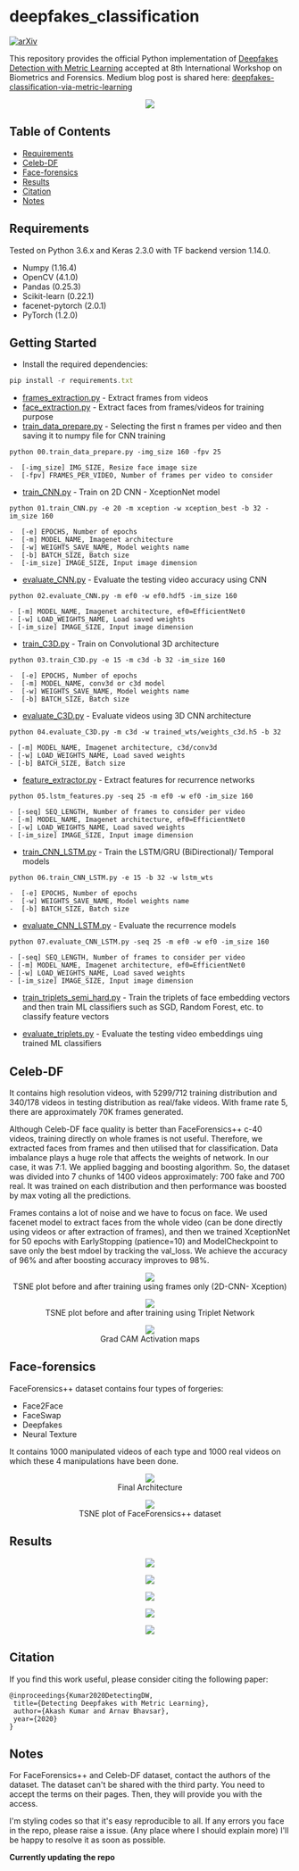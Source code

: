 # deepfakes_classification
[![arXiv](https://img.shields.io/badge/arXiv-2003.08645-b31b1b.svg)](http://arxiv.org/abs/2003.08645)

This repository provides the official Python implementation of [Deepfakes Detection with Metric Learning](http://arxiv.org/abs/2003.08645) accepted at 8th International Workshop on Biometrics and Forensics. Medium blog post is shared here: [deepfakes-classification-via-metric-learning](https://medium.com/@akash29/deepfakes-classification-via-metric-learning-89fa5179c920)

<p align="center">
  <img src="https://user-images.githubusercontent.com/22872200/75561975-de8dee00-5a6d-11ea-8131-cab5cc736993.png">
</p>

## Table of Contents

- [Requirements](#requirements)
- [Celeb-DF](#celeb-df)
- [Face-forensics](#face-forensics)
- [Results](#results)
- [Citation](#citation)
- [Notes](#notes)

## Requirements

Tested on Python 3.6.x and Keras 2.3.0 with TF backend version 1.14.0.
* Numpy (1.16.4)
* OpenCV (4.1.0)
* Pandas (0.25.3)
* Scikit-learn (0.22.1)
* facenet-pytorch (2.0.1)
* PyTorch (1.2.0)

## Getting Started

* Install the required dependencies:
 ```javascript
 pip install -r requirements.txt
 ```
* [frames_extraction.py](https://github.com/AKASH2907/deepfakes_video_classification/blob/master/frames_extraction.py) - Extract frames from videos
* [face_extraction.py](https://github.com/AKASH2907/deepfakes_video_classification/blob/master/face_extraction.py) - Extract faces from frames/videos for training purpose
* [train_data_prepare.py](https://github.com/AKASH2907/deepfakes_video_classification/blob/master/train_data_prepare.py) - Selecting the first n frames per video and then saving it to numpy file for CNN training
 ```
 python 00.train_data_prepare.py -img_size 160 -fpv 25
 
-  [-img_size] IMG_SIZE, Resize face image size
-  [-fpv] FRAMES_PER_VIDEO, Number of frames per video to consider

 ```
* [train_CNN.py](https://github.com/AKASH2907/deepfakes_video_classification/blob/master/train_CNN.py) - Train on 2D CNN - XceptionNet model
 ```
 python 01.train_CNN.py -e 20 -m xception -w xception_best -b 32 -im_size 160
 
-  [-e] EPOCHS, Number of epochs
-  [-m] MODEL_NAME, Imagenet architecture
-  [-w] WEIGHTS_SAVE_NAME, Model weights name
-  [-b] BATCH_SIZE, Batch size
-  [-im_size] IMAGE_SIZE, Input image dimension
 ```
* [evaluate_CNN.py](https://github.com/AKASH2907/deepfakes_video_classification/blob/master/evaluate_CNN.py) - Evaluate the testing video accuracy using CNN

```
python 02.evaluate_CNN.py -m ef0 -w ef0.hdf5 -im_size 160

- [-m] MODEL_NAME, Imagenet architecture, ef0=EfficientNet0
- [-w] LOAD_WEIGHTS_NAME, Load saved weights
- [-im_size] IMAGE_SIZE, Input image dimension
```
* [train_C3D.py](https://github.com/AKASH2907/deepfakes_video_classification/blob/master/train_C3D.py) - Train on Convolutional 3D architecture
 ```
 python 03.train_C3D.py -e 15 -m c3d -b 32 -im_size 160
 
-  [-e] EPOCHS, Number of epochs
-  [-m] MODEL_NAME, conv3d or c3d model
-  [-w] WEIGHTS_SAVE_NAME, Model weights name
-  [-b] BATCH_SIZE, Batch size
 ```
 
* [evaluate_C3D.py](https://github.com/AKASH2907/deepfakes_video_classification/blob/master/evaluate_C3D.py) - Evaluate videos using 3D CNN architecture

```
python 04.evaluate_C3D.py -m c3d -w trained_wts/weights_c3d.h5 -b 32

- [-m] MODEL_NAME, Imagenet architecture, c3d/conv3d
- [-w] LOAD_WEIGHTS_NAME, Load saved weights
- [-b] BATCH_SIZE, Batch size
```

* [feature_extractor.py](https://github.com/AKASH2907/deepfakes_video_classification/blob/master/feature_extractor.py) - Extract features for recurrence networks
```
python 05.lstm_features.py -seq 25 -m ef0 -w ef0 -im_size 160

- [-seq] SEQ_LENGTH, Number of frames to consider per video
- [-m] MODEL_NAME, Imagenet architecture, ef0=EfficientNet0
- [-w] LOAD_WEIGHTS_NAME, Load saved weights
- [-im_size] IMAGE_SIZE, Input image dimension 
```

* [train_CNN_LSTM.py](https://github.com/AKASH2907/deepfakes_video_classification/blob/master/train_CNN_LSTM.py) - Train the LSTM/GRU (BiDirectional)/ Temporal models
 ```
 python 06.train_CNN_LSTM.py -e 15 -b 32 -w lstm_wts
 
-  [-e] EPOCHS, Number of epochs
-  [-w] WEIGHTS_SAVE_NAME, Model weights name
-  [-b] BATCH_SIZE, Batch size
 ```

* [evaluate_CNN_LSTM.py](https://github.com/AKASH2907/deepfakes_video_classification/blob/master/evaluate_CNN_LSTM.py) - Evaluate the recurrence models
```
python 07.evaluate_CNN_LSTM.py -seq 25 -m ef0 -w ef0 -im_size 160

- [-seq] SEQ_LENGTH, Number of frames to consider per video
- [-m] MODEL_NAME, Imagenet architecture, ef0=EfficientNet0
- [-w] LOAD_WEIGHTS_NAME, Load saved weights
- [-im_size] IMAGE_SIZE, Input image dimension 
```


* [train_triplets_semi_hard.py](https://github.com/AKASH2907/deepfakes_video_classification/blob/master/train_triplets_semi_hard.py) - Train the triplets of face embedding vectors and then train ML classifiers such as SGD, Random Forest, etc. to classify feature vectors

* [evaluate_triplets.py](https://github.com/AKASH2907/deepfakes_video_classification/blob/master/evaluate_triplets.py) - Evaluate the testing video embeddings uing trained ML classifiers

## Celeb-DF
It contains high resolution videos, with 5299/712 training distribution and 340/178 videos in testing distribution as real/fake videos. With frame rate 5, there are approximately 70K frames generated. 

Although Celeb-DF face quality is better than FaceForensics++ c-40 videos, training directly on whole frames is not useful. Therefore, we extracted faces from frames and then utilised that for classification. Data imbalance plays a huge role that affects the weights of network. In our case, it was 7:1. We applied bagging and boosting algorithm. So, the dataset was divided into 7 chunks of 1400 videos approximately: 700 fake and 700 real. It was trained on each distribution and then performance was boosted by max voting all the predictions.

Frames contains a lot of noise and we have to focus on face. We used facenet model to extract faces from the whole video (can be done directly using videos or after extraction of frames), and then we trained XceptionNet for 50 epochs with EarlyStopping (patience=10) and ModelCheckpoint to save only the best mdoel by tracking the val_loss. We achieve the accuracy of 96% and after boosting accuracy improves to 98%.

<p align="center">
  <img src="https://user-images.githubusercontent.com/22872200/74857763-29bb4900-536a-11ea-8562-61ded44123c1.png">
  </br> <caption> TSNE plot before and after training using frames only (2D-CNN- Xception) </caption>
</p>

<p align="center">
  <img src="https://user-images.githubusercontent.com/22872200/80180961-887a9880-8621-11ea-8381-2579c11f323b.png">
  </br><caption> TSNE plot before and after training using Triplet Network </caption>
</p>


<p align="center">
  <img src="https://user-images.githubusercontent.com/22872200/75562309-5d832680-5a6e-11ea-8d80-cf7e4eb327cf.png">
  </br><caption> Grad CAM Activation maps </caption>
</p>

## Face-forensics

FaceForensics++ dataset contains four types of forgeries:
* Face2Face
* FaceSwap
* Deepfakes
* Neural Texture

It contains 1000 manipulated videos of each type and 1000 real videos on which these 4 manipulations have been done. 

<p align="center">
  <img src="https://user-images.githubusercontent.com/22872200/80180728-05594280-8621-11ea-97f4-f7ff17482a5a.png">
  </br><caption> Final Architecture </caption>
</p>


<p align="center">
  <img src="https://user-images.githubusercontent.com/22872200/75562036-f4031800-5a6d-11ea-9a2a-c34d693b0fca.png">
  </br><caption> TSNE plot of FaceForensics++ dataset </caption>
</p>

## Results

<p align="center">
  <img src="https://user-images.githubusercontent.com/22872200/77188792-8db56680-6afc-11ea-8323-9f2275da1a89.png">
</p>

<p align="center">
  <img src="https://user-images.githubusercontent.com/22872200/77188833-9e65dc80-6afc-11ea-9072-2e836d6bce58.png">
</p>

<p align="center">
  <img src="https://user-images.githubusercontent.com/22872200/77188862-a9b90800-6afc-11ea-8e6d-0749815625a5.png">
</p>

<p align="center">
  <img src="https://user-images.githubusercontent.com/22872200/77188893-b89fba80-6afc-11ea-9689-398bd1b268cd.png">
</p>

<p align="center">
  <img src="https://user-images.githubusercontent.com/22872200/77188925-c6554000-6afc-11ea-8bf3-d3bb595d82fc.png">
</p>


## Citation
If you find this work useful, please consider citing the following paper:

 ```
@inproceedings{Kumar2020DetectingDW,
  title={Detecting Deepfakes with Metric Learning},
  author={Akash Kumar and Arnav Bhavsar},
  year={2020}
}
```

## Notes
For FaceForensics++ and Celeb-DF dataset, contact the authors of the dataset. The dataset can't be shared with the third party. You need to accept the terms on their pages. Then, they will provide you with the access.

I'm styling codes so that it's easy reproducible to all. If any errors you face in the repo, please raise a issue. (Any place where I should explain more) I'll be happy to resolve it as soon as possible.

**Currently updating the repo**
